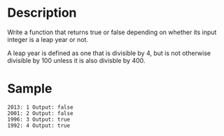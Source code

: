 # Description

Write a function that returns true or false depending on whether its input integer is a leap year or not.

A leap year is defined as one that is divisible by 4, but is not otherwise divisible by 100 unless it is also divisble by 400.

# Sample
```
2013: 1 Output: false
2001: 2 Output: false
1996: 3 Output: true
1992: 4 Output: true
```